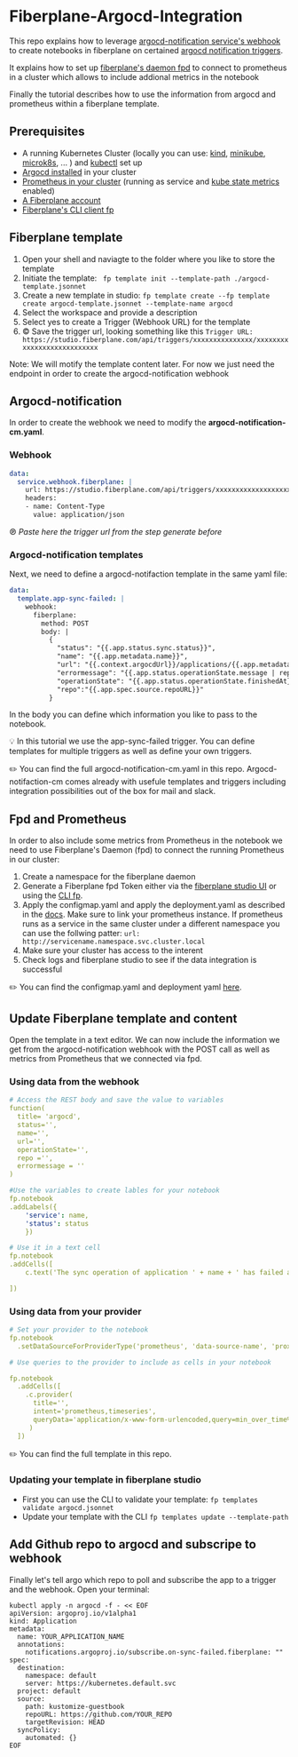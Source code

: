 # Fiberplane-Argocd-Integration
This repo explains how to leverage [argocd-notification service's webhook](https://argocd-notifications.readthedocs.io/en/stable/services/webhook/) to create notebooks in fiberplane on certained [argocd notification triggers](https://argocd-notifications.readthedocs.io/en/stable/triggers/). 

It explains how to set up [fiberplane's daemon fpd](https://docs.fiberplane.com/docs/quickstart#set-up-the-fiberplane-daemon) to connect to prometheus in a cluster which allows to include addional metrics in the notebook

Finally the tutorial describes how to use the information from argocd and prometheus within a fiberplane template.

## Prerequisites
- A running Kubernetes Cluster (locally you can use: [kind](https://kind.sigs.k8s.io/), [minikube](https://minikube.sigs.k8s.io/docs/start/), [microk8s](https://microk8s.io/), ... ) and [kubectl](https://kubernetes.io/docs/tasks/tools/) set up
- [Argocd installed](https://argo-cd.readthedocs.io/en/stable/getting_started/) in your cluster
- [Prometheus in your cluster](https://devopscube.com/setup-prometheus-monitoring-on-kubernetes/) (running as service and [kube state metrics](https://devopscube.com/setup-kube-state-metrics/) enabled)
- [A Fiberplane account](https://studio.fiberplane.com/) 
- [Fiberplane's CLI client fp](https://docs.fiberplane.com/docs/cli)

## Fiberplane template
1. Open your shell and naviagte to the folder where you like to store the template
2. Initiate the template: ```
fp template init --template-path ./argocd-template.jsonnet```
3. Create a new template in studio: ```fp template create --fp template create argocd-template.jsonnet --template-name argocd ```
4. Select the workspace and provide a description
5. Select yes to create a Trigger (Webhook URL) for the template
6. © Save the trigger url, looking something like this ``` Trigger URL:  https://studio.fiberplane.com/api/triggers/xxxxxxxxxxxxxxx/xxxxxxxxxxxxxxxxxxxxxxxxxxx ```

Note: We will motify the template content later. For now we just need the endpoint in order to create the argocd-notification webhook

## Argocd-notification
In order to create the webhook we need to modify the **argocd-notification-cm.yaml**. 

### Webhook

```yaml
data:
  service.webhook.fiberplane: |
    url: https://studio.fiberplane.com/api/triggers/xxxxxxxxxxxxxxxxxxxxxxxxxx
    headers:
    - name: Content-Type
      value: application/json
```

℗ *Paste here the trigger url from the step generate before*

### Argocd-notification templates

Next, we need to define a argocd-notifaction template in the same yaml file: 

```yaml
data:
  template.app-sync-failed: |
    webhook:
      fiberplane:
        method: POST
        body: |
          {
            "status": "{{.app.status.sync.status}}",
            "name": "{{.app.metadata.name}}",
            "url": "{{.context.argocdUrl}}/applications/{{.app.metadata.name}}?operation=true",
            "errormessage": "{{.app.status.operationState.message | replace "\"" "\\\""}}",
            "operationState": "{{.app.status.operationState.finishedAt}}",
            "repo":"{{.app.spec.source.repoURL}}"
          }

```

In the body you can define which information you like to pass to the notebook. 

💡 In this tutorial we use the app-sync-failed trigger. You can define templates for multiple triggers as well as define your own triggers. 

✏️ You can find the full argocd-notification-cm.yaml in this repo. Argocd-notifaction-cm comes already with usefule templates and triggers including integration possibilities out of the box for mail and slack. 

## Fpd and Prometheus
In order to also include some metrics from Prometheus in the notebook we need to use Fiberplane's Daemon (fpd) to connect the running Prometheus in our cluster: 

1. Create a namespace for the fiberplane daemon
2. Generate a Fiberplane fpd Token either via the [fiberplane studio UI](https://docs.fiberplane.com/docs/deploy-to-kubernetes#generate-an-fpd-api-token-in-the-studio) or using the [CLI fp](https://docs.fiberplane.com/docs/quickstart#generate-a-daemon-api-token-using-the-cli).
3. Apply the configmap.yaml and apply the deployment.yaml as described in the [docs](https://docs.fiberplane.com/docs/deploy-to-kubernetes). Make sure to link your prometheus instance. If prometheus runs as a service in the same cluster under a different namespace you can use the follwing patter: ``` url: http://servicename.namespace.svc.cluster.local ```
4. Make sure your cluster has access to the interent
5. Check logs and fiberplane studio to see if the data integration is successful 

✏️ You can find the configmap.yaml and deployment yaml [here](https://github.com/fiberplane/quickstart/tree/main/proxy-kubernetes). 


## Update Fiberplane template and content
Open the template in a text editor. We can now include the information we get from the argocd-notification webhook with the POST call as well as metrics from Prometheus that we connected via fpd. 

### Using data from the webhook

```yaml
# Access the REST body and save the value to variables
function(
  title= 'argocd',
  status='',
  name='',
  url='',
  operationState='',
  repo ='',
  errormessage = ''
)

#Use the variables to create lables for your notebook
fp.notebook
.addLabels({
    'service': name,
    'status': status 
    })

# Use it in a text cell
fp.notebook
.addCells([
    c.text('The sync operation of application ' + name + ' has failed at ' + operationState),

])

```


### Using data from your provider

```yaml
# Set your provider to the notebook
fp.notebook
  .setDataSourceForProviderType('prometheus', 'data-source-name', 'proxy-name')

# Use queries to the provider to include as cells in your notebook

fp.notebook
  .addCells([
    .c.provider(
      title='',
      intent='prometheus,timeseries',
      queryData='application/x-www-form-urlencoded,query=min_over_time%28sum+by+%28namespace%2C+pod%29+%28kube_pod_status_phase%7Bphase%3D%7E%22Pending%7CUnknown%7CFailed%22%7D%29%5B15m%3A1m%5D%29+%3E+0',
     )
  ])

```
✏️ You can find the full template in this repo. 

### Updating your template in fiberplane studio

* First you can use the CLI to validate your template: ``` fp templates validate argocd.jsonnet ``` 
* Update your template with the CLI ``` fp templates update --template-path ```


## Add Github repo to argocd and subscripe to webhook
Finally let's tell argo which repo to poll and subscribe the app to a trigger and the webhook. Open your terminal:

```
kubectl apply -n argocd -f - << EOF
apiVersion: argoproj.io/v1alpha1
kind: Application
metadata:
  name: YOUR_APPLICATION_NAME
  annotations:
    notifications.argoproj.io/subscribe.on-sync-failed.fiberplane: ""
spec:
  destination:
    namespace: default
    server: https://kubernetes.default.svc
  project: default
  source:
    path: kustomize-guestbook
    repoURL: https://github.com/YOUR_REPO
    targetRevision: HEAD
  syncPolicy:
    automated: {}
EOF

```

